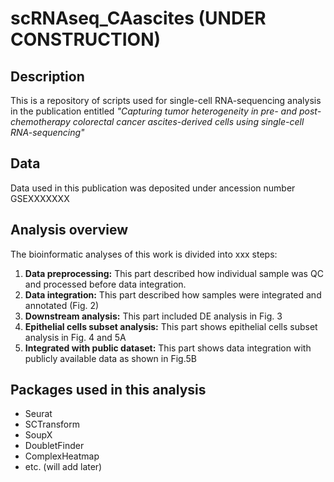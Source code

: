 # scRNAseq_CAascites (UNDER CONSTRUCTION)

## Description
This is a repository of scripts used for single-cell RNA-sequencing analysis in the publication entitled *"Capturing tumor heterogeneity in pre- and post-chemotherapy colorectal cancer ascites-derived cells using single-cell RNA-sequencing"*

## Data
Data used in this publication was deposited under ancession number GSEXXXXXXX

## Analysis overview
The bioinformatic analyses of this work is divided into xxx steps:
  1. **Data preprocessing:** This part described how individual sample was QC and processed before data integration.
  2. **Data integration:** This part described how samples were integrated and annotated (Fig. 2)
  3. **Downstream analysis:** This part included DE analysis in Fig. 3
  4. **Epithelial cells subset analysis:** This part shows epithelial cells subset analysis in Fig. 4 and 5A
  4. **Integrated with public dataset:** This part shows data integration with publicly available data as shown in Fig.5B


## Packages used in this analysis
* Seurat
* SCTransform
* SoupX
* DoubletFinder
* ComplexHeatmap
* etc. (will add later)
